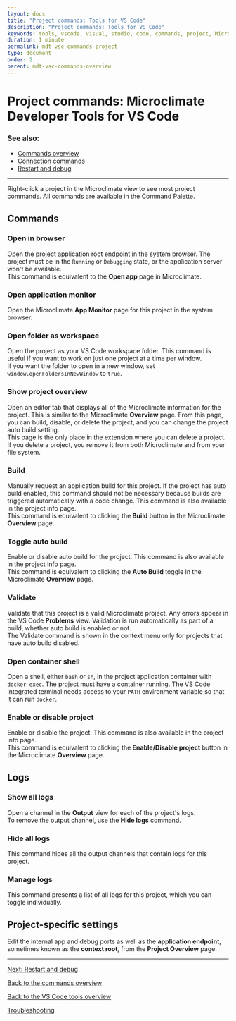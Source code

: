```yaml
---
layout: docs
title: "Project commands: Tools for VS Code"
description: "Project commands: Tools for VS Code"
keywords: tools, vscode, visual, studio, code, commands, project, Microclimate Developer Tools for VS Code project commands overview, connection commands, restart, debug
duration: 1 minute
permalink: mdt-vsc-commands-project
type: document
order: 2
parent: mdt-vsc-commands-overview
---
```


# Project commands: Microclimate Developer Tools for VS Code

### **See also:**
- [Commands overview](mdt-vsc-commands-overview)
- [Connection commands](mdt-vsc-commands-connection)
- [Restart and debug](mdt-vsc-commands-restart-and-debug)

***

Right-click a project in the Microclimate view to see most project commands. All commands are available in the Command Palette.

## Commands

### **Open in browser**
Open the project application root endpoint in the system browser. The project must be in the `Running` or `Debugging` state, or the application server won't be available.<br>
This command is equivalent to the **Open app** page in Microclimate.

### **Open application monitor**
Open the Microclimate **App Monitor** page for this project in the system browser.

### **Open folder as workspace**
Open the project as your VS Code workspace folder. This command is useful if you want to work on just one project at a time per window.<br>
If you want the folder to open in a new window, set `window.openFoldersInNewWindow` to `true`.

### **Show project overview**
Open an editor tab that displays all of the Microclimate information for the project. This is similar to the Microclimate **Overview** page. From this page, you can build, disable, or delete the project, and you can change the project auto build setting.<br>
This page is the only place in the extension where you can delete a project. If you delete a project, you remove it from both Microclimate and from your file system.

### **Build**
Manually request an application build for this project. If the project has auto build enabled, this command should not be necessary because builds are triggered automatically with a code change. This command is also available in the project info page.<br>
This command is equivalent to clicking the **Build** button in the Microclimate **Overview** page.

### **Toggle auto build**
Enable or disable auto build for the project. This command is also available in the project info page.<br>
This command is equivalent to clicking the **Auto Build** toggle in the Microclimate **Overview** page.

### **Validate**
Validate that this project is a valid Microclimate project. Any errors appear in the VS Code **Problems** view. Validation is run automatically as part of a build, whether auto build is enabled or not.<br>
The Validate command is shown in the context menu only for projects that have auto build disabled.

### **Open container shell**
Open a shell, either `bash` or `sh`, in the project application container with `docker exec`. The project must have a container running. The VS Code integrated terminal needs access to your `PATH` environment variable so that it can run `docker`.

### **Enable or disable project**
Enable or disable the project. This command is also available in the project info page.<br>
This command is equivalent to clicking the **Enable/Disable project** button in the Microclimate **Overview** page.

## Logs

### **Show all logs**
Open a channel in the **Output** view for each of the project's logs.<br>
To remove the output channel, use the **Hide logs** command.<br>

### **Hide all logs**
This command hides all the output channels that contain logs for this project.<br>

### **Manage logs**
This command presents a list of all logs for this project, which you can toggle individually.<br>

## Project-specific settings
Edit the internal app and debug ports as well as the **application endpoint**, sometimes known as the **context root**, from the **Project Overview** page.

***

[Next: Restart and debug](mdt-vsc-commands-restart-and-debug)

[Back to the commands overview](mdt-vsc-commands-overview)

[Back to the VS Code tools overview](mdt-vsc-overview)

[Troubleshooting](mdt-vsc-troubleshooting)
